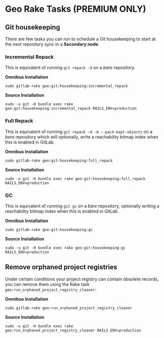 # Geo Rake Tasks **(PREMIUM ONLY)**

## Git housekeeping

There are few tasks you can run to schedule a Git housekeeping to start at the
next repository sync in a **Secondary node**:

### Incremental Repack

This is equivalent of running `git repack -d` on a _bare_ repository.

**Omnibus Installation**

```shell
sudo gitlab-rake geo:git:housekeeping:incremental_repack
```

**Source Installation**

```shell
sudo -u git -H bundle exec rake geo:git:housekeeping:incremental_repack RAILS_ENV=production
```

### Full Repack

This is equivalent of running `git repack -d -A --pack-kept-objects` on a
_bare_ repository which will optionally, write a reachability bitmap index
when this is enabled in GitLab.

**Omnibus Installation**

```shell
sudo gitlab-rake geo:git:housekeeping:full_repack
```

**Source Installation**

```shell
sudo -u git -H bundle exec rake geo:git:housekeeping:full_repack RAILS_ENV=production
```

### GC

This is equivalent of running `git gc` on a _bare_ repository, optionally writing
a reachability bitmap index when this is enabled in GitLab.

**Omnibus Installation**

```shell
sudo gitlab-rake geo:git:housekeeping:gc
```

**Source Installation**

```shell
sudo -u git -H bundle exec rake geo:git:housekeeping:gc RAILS_ENV=production
```

## Remove orphaned project registries

Under certain conditions your project registry can contain obsolete records, you
can remove them using the Rake task `geo:run_orphaned_project_registry_cleaner`:

**Omnibus Installation**

```shell
sudo gitlab-rake geo:run_orphaned_project_registry_cleaner
```

**Source Installation**

```shell
sudo -u git -H bundle exec rake geo:run_orphaned_project_registry_cleaner RAILS_ENV=production
```
